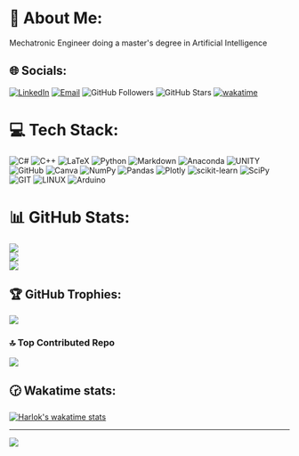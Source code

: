 # 💫 About Me:
Mechatronic Engineer doing a master's degree in Artificial Intelligence


## 🌐 Socials:
[![LinkedIn](https://img.shields.io/badge/LinkedIn-%230077B5.svg?style=for-the-badge&logo=linkedin&logoColor=white)](https://linkedin.com/in/raúl-daniel-garcía-ramón-a6417a204)
[![Email](https://img.shields.io/badge/rauld.garcia95@gmail.com-D14836?style=for-the-badge&logo=gmail&logoColor=white&labelColor=101010)](mailto:rauld.garcia95@gmail.com)
![GitHub Followers](https://img.shields.io/github/followers/rauldgarcia?style=for-the-badge)
![GitHub Stars](https://img.shields.io/github/stars/rauldgarcia?style=for-the-badge)
[![wakatime](https://wakatime.com/badge/user/c0aebe9a-7979-4f7b-a2b8-954ee30f2466.svg?style=for-the-badge)](https://wakatime.com/@c0aebe9a-7979-4f7b-a2b8-954ee30f2466)


# 💻 Tech Stack:
![C#](https://img.shields.io/badge/c%23-%23239120.svg?style=for-the-badge&logo=c-sharp&logoColor=white) ![C++](https://img.shields.io/badge/c++-%2300599C.svg?style=for-the-badge&logo=c%2B%2B&logoColor=white) ![LaTeX](https://img.shields.io/badge/latex-%23008080.svg?style=for-the-badge&logo=latex&logoColor=white) ![Python](https://img.shields.io/badge/python-3670A0?style=for-the-badge&logo=python&logoColor=ffdd54) ![Markdown](https://img.shields.io/badge/markdown-%23000000.svg?style=for-the-badge&logo=markdown&logoColor=white) ![Anaconda](https://img.shields.io/badge/Anaconda-%2344A833.svg?style=for-the-badge&logo=anaconda&logoColor=white) ![UNITY](https://img.shields.io/badge/Unity-%2320232a.svg?style=for-the-badge&logo=unity&logoColor=white) ![GitHub](https://img.shields.io/badge/GitHub-%23121011.svg?style=for-the-badge&logo=github&logoColor=white) ![Canva](https://img.shields.io/badge/Canva-%2300C4CC.svg?style=for-the-badge&logo=Canva&logoColor=white) ![NumPy](https://img.shields.io/badge/numpy-%23013243.svg?style=for-the-badge&logo=numpy&logoColor=white) ![Pandas](https://img.shields.io/badge/pandas-%23150458.svg?style=for-the-badge&logo=pandas&logoColor=white) ![Plotly](https://img.shields.io/badge/Plotly-%233F4F75.svg?style=for-the-badge&logo=plotly&logoColor=white) ![scikit-learn](https://img.shields.io/badge/scikit--learn-%23F7931E.svg?style=for-the-badge&logo=scikit-learn&logoColor=white) ![SciPy](https://img.shields.io/badge/SciPy-%230C55A5.svg?style=for-the-badge&logo=scipy&logoColor=%white) ![GIT](https://img.shields.io/badge/Git-fc6d26?style=for-the-badge&logo=git&logoColor=white) ![LINUX](https://img.shields.io/badge/Linux-FCC624?style=for-the-badge&logo=linux&logoColor=black) ![Arduino](https://img.shields.io/badge/-Arduino-00979D?style=for-the-badge&logo=Arduino&logoColor=white)

# 📊 GitHub Stats:
![](https://github-readme-stats.vercel.app/api?username=rauldgarcia&theme=onedark&hide_border=false&include_all_commits=false&count_private=false)<br/>
![](https://github-readme-streak-stats.herokuapp.com/?user=rauldgarcia&theme=onedark&hide_border=false)<br/>
![](https://github-readme-stats.vercel.app/api/top-langs/?username=rauldgarcia&theme=onedark&hide_border=false&include_all_commits=false&count_private=false&layout=compact)

## 🏆 GitHub Trophies:
![](https://github-profile-trophy.vercel.app/?username=rauldgarcia&theme=onedark&no-frame=false&no-bg=false&margin-w=4)

### 🔝 Top Contributed Repo
![](https://github-contributor-stats.vercel.app/api?username=rauldgarcia&limit=5&theme=onedark&combine_all_yearly_contributions=true)

## 🕝 Wakatime stats:
[![Harlok's wakatime stats](https://github-readme-stats.vercel.app/api/wakatime?username=rauldgarcia&theme=onedark)](https://github.com/anuraghazra/github-readme-stats)

---
[![](https://visitcount.itsvg.in/api?id=rauldgarcia&icon=2&color=12)](https://visitcount.itsvg.in)

<!-- Proudly created with GPRM ( https://gprm.itsvg.in ) -->


